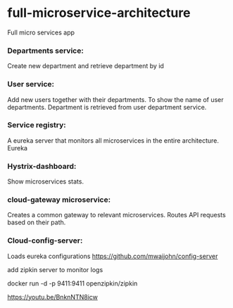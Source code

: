 # full-microservice-architecture
Full micro services app

### Departments service:

Create new department and retrieve department by id

### User service:

Add new users together with their departments. To show the name of user departments. Department is retrieved from user department service.

### Service registry:

A eureka server that monitors all microservices in the entire architecture. Eureka

### Hystrix-dashboard:

Show microservices stats.

### cloud-gateway microservice:

Creates a common gateway to relevant microservices. Routes API requests based on their path.

### Cloud-config-server:

Loads eureka configurations
https://github.com/mwaijohn/config-server

add zipkin server to monitor logs

docker run -d -p 9411:9411 openzipkin/zipkin

https://youtu.be/BnknNTN8icw
